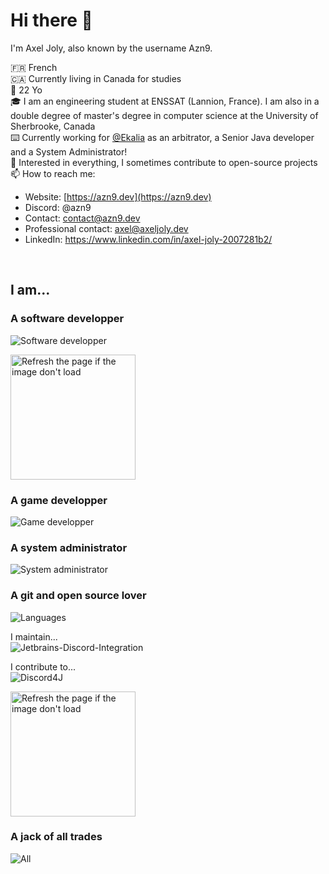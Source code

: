 # Hi there 👋

I'm Axel Joly, also known by the username Azn9.

🇫🇷 French<br>
🇨🇦 Currently living in Canada for studies<br>
🎂 22 Yo<br>
🎓 I am an engineering student at ENSSAT (Lannion, France). I am also in a double degree of master's degree in computer science at the University of Sherbrooke, Canada<br>
⌨️ Currently working for [@Ekalia](https://ekalia.fr) as an arbitrator, a Senior Java developer and a System Administrator!<br>
👀 Interested in everything, I sometimes contribute to open-source projects<br>
📫 How to reach me: 
- Website: [https://azn9.dev](https://azn9.dev)
- Discord: @azn9
- Contact: [contact@azn9.dev](mailto:contact@azn9.dev)
- Professional contact: [axel@axeljoly.dev](mailto:axel@axeljoly.dev)
- LinkedIn: https://www.linkedin.com/in/axel-joly-2007281b2/
<br>          

## I am...

### A software developper
![Software developper](https://skillicons.dev/icons?i=java,kotlin,ts,react,c,cpp,cs,go,gradle,maven,regex,bash&theme=light)


<img height=200 align="center" src="https://ghreadmestats.azn9.dev/api/top-langs/?username=Azn9&count_private=true&show_icons=true&layout=compact&card_width=320" alt="Refresh the page if the image don't load" />

### A game developper
![Game developper](https://skillicons.dev/icons?i=cpp,cs,unity,unreal&theme=light)

### A system administrator
![System administrator](https://skillicons.dev/icons?i=ansible,cloudflare,docker,grafana,kubernetes,mongodb,mysql,nginx,postman,prometheus,rabbitmq,sentry&theme=light)

### A git and open source lover
![Languages](https://skillicons.dev/icons?i=git,github,gitlab&theme=light)

I maintain...<br>
![Jetbrains-Discord-Integration](https://github-readme-stats.vercel.app/api/pin/?username=Azn9&repo=Jetbrains-Discord-Integration&show_owner=true)

I contribute to...<br>
![Discord4J](https://github-readme-stats.vercel.app/api/pin/?username=Discord4J&repo=Discord4J&show_owner=true)

<img height=200 align="center" src="https://ghreadmestats.azn9.dev/api?username=Azn9&count_private=true&show_icons=true&show=reviews&include_all_commits=true&rank_icon=github" alt="Refresh the page if the image don't load" />

### A jack of all trades
![All](https://skillicons.dev/icons?i=blender,bash,ansible,arduino,bootstrap,c,cs,cpp,cloudflare,cmake,css,discord,docker,figma,gcp,git,github,gitlab,go,gradle,grafana,html,idea,java,js,kotlin,kubernetes,linux,md,maven,mongodb,mysql,nginx,php,postman,processing,prometheus,py,rabbitmq,raspberrypi,react,redis,regex,stackoverflow,sentry,tailwind,ts,unity,unreal,visualstudio,vscode&theme=light)

